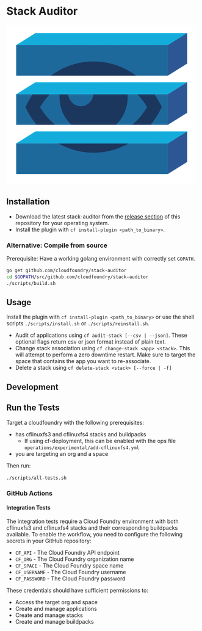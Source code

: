 # Stack Auditor

![Stack Auditor Logo](logo.png "Stack Auditor Logo")

## Installation

* Download the latest stack-auditor from the [release section](https://github.com/cloudfoundry/stack-auditor/releases) of this repository for your operating system. 
* Install the plugin with `cf install-plugin <path_to_binary>`.

### Alternative: Compile from source

Prerequisite: Have a working golang environment with correctly set
`GOPATH`.

```sh
go get github.com/cloudfoundry/stack-auditor
cd $GOPATH/src/github.com/cloudfoundry/stack-auditor
./scripts/build.sh

```

## Usage

Install the plugin with `cf install-plugin <path_to_binary>` or use the shell scripts `./scripts/install.sh` or `./scripts/reinstall.sh`.

* Audit cf applications using `cf audit-stack [--csv | --json]`. These optional flags return csv or json format instead of plain text.
* Change stack association using `cf change-stack <app> <stack>`. This will attempt to perform a zero downtime restart. Make sure to target the space that contains the app you want to re-associate. 
* Delete a stack using `cf delete-stack <stack> [--force | -f]`

## Development

## Run the Tests

Target a cloudfoundry with the following prerequisites:
  - has cflinuxfs3 and cflinuxfs4 stacks and buildpacks
    - If using cf-deployment, this can be enabled with the ops file `operations/experimental/add-cflinuxfs4.yml`
  - you are targeting an org and a space

Then run:

`./scripts/all-tests.sh`

### GitHub Actions

#### Integration Tests
The integration tests require a Cloud Foundry environment with both cflinuxfs3 and cflinuxfs4 stacks and their corresponding buildpacks available.
To enable the workflow, you need to configure the following secrets in your GitHub repository:

* `CF_API` - The Cloud Foundry API endpoint
* `CF_ORG` - The Cloud Foundry organization name
* `CF_SPACE` - The Cloud Foundry space name
* `CF_USERNAME` - The Cloud Foundry username
* `CF_PASSWORD` - The Cloud Foundry password

These credentials should have sufficient permissions to:
- Access the target org and space
- Create and manage applications
- Create and manage stacks
- Create and manage buildpacks